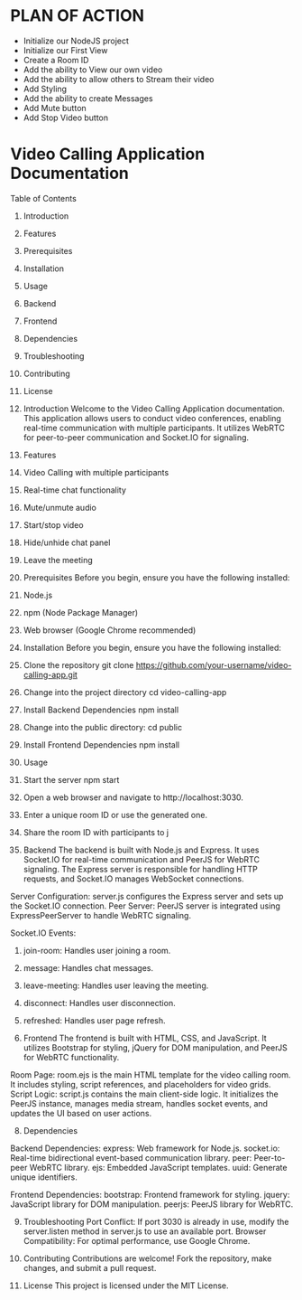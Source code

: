 # PLAN OF ACTION
- Initialize our NodeJS project
- Initialize our First View
- Create a Room ID
- Add the ability to View our own video
- Add the ability to allow others to Stream their video
- Add Styling
- Add the ability to create Messages
- Add Mute button
- Add Stop Video button


# Video Calling Application Documentation


Table of Contents
1.	Introduction
2.	Features
3.	Prerequisites
4.	Installation
5.	Usage
6.	Backend
7.	Frontend
8.	Dependencies
9.	Troubleshooting
10.	Contributing
11.	License

1. Introduction
Welcome to the Video Calling Application documentation. This application allows users to conduct video conferences, enabling real-time communication with multiple participants. It utilizes WebRTC for peer-to-peer communication and Socket.IO for signaling.

2. Features
1.	Video Calling with multiple participants
2.	Real-time chat functionality
3.	Mute/unmute audio
4.	Start/stop video
5.	Hide/unhide chat panel
6.	Leave the meeting

3. Prerequisites
Before you begin, ensure you have the following installed:
1.	Node.js
2.	npm (Node Package Manager)
3.	Web browser (Google Chrome recommended)

4. Installation
Before you begin, ensure you have the following installed:
1.	Clone the repository
git clone https://github.com/your-username/video-calling-app.git

2.	Change into the project directory
cd video-calling-app

3.	Install Backend Dependencies
npm install

4.	Change into the public directory:
cd public

5.	Install Frontend Dependencies
npm install
5. Usage
1.	Start the server
npm start

2.	Open a web browser and navigate to http://localhost:3030.
3.	Enter a unique room ID or use the generated one.
4.	Share the room ID with participants to j

6. Backend
The backend is built with Node.js and Express. It uses Socket.IO for real-time communication and PeerJS for WebRTC signaling. The Express server is responsible for handling HTTP requests, and Socket.IO manages WebSocket connections.


Server Configuration: server.js configures the Express server and sets up the Socket.IO connection.
Peer Server: PeerJS server is integrated using ExpressPeerServer to handle WebRTC signaling.

Socket.IO Events:
1.	join-room: Handles user joining a room.
2.	message: Handles chat messages.
3.	leave-meeting: Handles user leaving the meeting.
4.	disconnect: Handles user disconnection.
5.	refreshed: Handles user page refresh.

7. Frontend
The frontend is built with HTML, CSS, and JavaScript. It utilizes Bootstrap for styling, jQuery for DOM manipulation, and PeerJS for WebRTC functionality.

Room Page: room.ejs is the main HTML template for the video calling room. It includes styling, script references, and placeholders for video grids.
Script Logic: script.js contains the main client-side logic. It initializes the PeerJS instance, manages media stream, handles socket events, and updates the UI based on user actions.

8. Dependencies

Backend Dependencies:
express: Web framework for Node.js.
socket.io: Real-time bidirectional event-based communication library.
peer: Peer-to-peer WebRTC library.
ejs: Embedded JavaScript templates.
uuid: Generate unique identifiers.



Frontend Dependencies:
bootstrap: Frontend framework for styling.
jquery: JavaScript library for DOM manipulation.
peerjs: PeerJS library for WebRTC.

9. Troubleshooting
Port Conflict: If port 3030 is already in use, modify the server.listen method in server.js to use an available port.
Browser Compatibility: For optimal performance, use Google Chrome.

10. Contributing
Contributions are welcome! Fork the repository, make changes, and submit a pull request.

11. License
This project is licensed under the MIT License.

